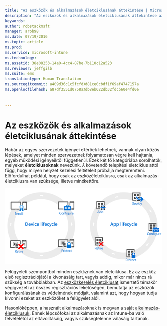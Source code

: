 ```yaml
---
title: "Az eszközök és alkalmazások életciklusának áttekintése | Microsoft Intune"
description: "Az eszközök és alkalmazások életciklusának áttekintése az Intune-nal."
keywords: 
author: robstackmsft
manager: arob98
ms.date: 07/19/2016
ms.topic: article
ms.prod: 
ms.service: microsoft-intune
ms.technology: 
ms.assetid: 38e08253-14a0-4cc4-87be-7b110c12a523
ms.reviewer: jeffgilb
ms.suite: ems
translationtype: Human Translation
ms.sourcegitcommit: a409d36c1c5fcfd3d81ce0cbdf1f69af4747157a
ms.openlocfilehash: a87df3551d0758a3db8eb622db32fdcb60e4fd0e


---
```


# Az eszközök és alkalmazások életciklusának áttekintése

Habár az egyes szervezetek igényei eltérőek lehetnek, vannak olyan közös lépések, amelyet minden szervezetnek folyamatosan végre kell hajtania, egyéb működési igényeiktől függetlenül. Ezek két fő kategóriába sorolhatók, melyeket **életciklusoknak** nevezünk. A követendő telepítési életciklus attól függ, hogy milyen helyzet kezelési feltételeit próbálja megteremteni. Előfordulhat például, hogy csak az eszközéletciklusra, csak az alkalmazás-életciklusra van szüksége, illetve mindkettőre.

![Az MDM és az alkalmazás-életciklus](./media/device-app-lifecycle.png "mobile device and app lifecycles")

Felügyeleti szempontból minden eszköznek van életciklusa. Ez az eszköz első regisztrációjától a kivonásáig tart, vagyis addig, mikor már nincs rá szükség a továbbiakban. Az [eszközkezelés életciklusát](overview-of-device-lifecycle-in-microsoft-intune.md) ismertető témakör végigvezeti az összes regisztrációs lehetőségen, bemutatja az eszközök konfigurálásának és védelmének módjait, valamint azt, hogy hogyan tudja kivonni ezeket az eszközöket a felügyelet alól.

Hasonlóképpen, a használt alkalmazásoknak is megvan a saját [alkalmazás-életciklusuk](overview-of-app-lifecycle-in-microsoft-intune.md). Ennek lépcsőfokai az alkalmazásnak az Intune-ba való felvételétől az eltávolításáig, vagyis szükségtelenné válásáig tartanak.



<!--HONumber=Jul16_HO3-->


